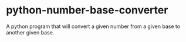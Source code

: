 # python-number-base-converter
A python program that will convert a given number from a given base to another given base.
